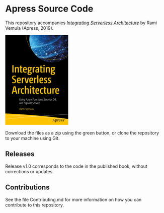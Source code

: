 # Apress Source Code

This repository accompanies [*Integrating Serverless Architecture*](https://www.apress.com/9781484244883) by Rami Vemula (Apress, 2019).

[comment]: #cover
![Cover image](9781484244883.jpg)

Download the files as a zip using the green button, or clone the repository to your machine using Git.

## Releases

Release v1.0 corresponds to the code in the published book, without corrections or updates.

## Contributions

See the file Contributing.md for more information on how you can contribute to this repository.